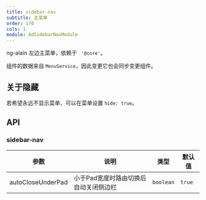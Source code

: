 ```yaml
---
title: sidebar-nav
subtitle: 主菜单
order: 170
cols: 1
module: AdSidebarNavModule
---
```


ng-alain 左边主菜单，依赖于 ` '@core'`。

组件的数据来自 `MenuService`，因此变更它也会同步变更组件。

## 关于隐藏

若希望永远不显示菜单，可以在菜单设置 `hide: true`。

## API

### sidebar-nav

参数 | 说明 | 类型 | 默认值
----|------|-----|------
autoCloseUnderPad | 小于Pad宽度时路由切换后自动关闭侧边栏 | `boolean` | `true`
